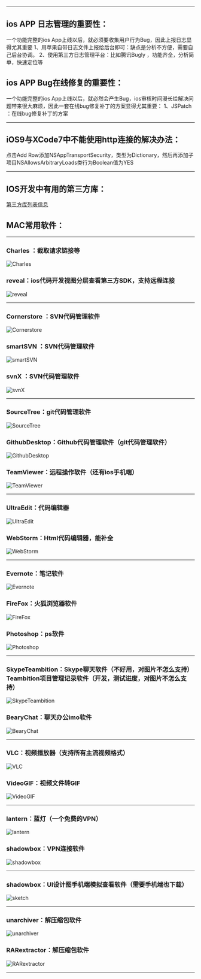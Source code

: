 **************

## ios APP 日志管理的重要性：
一个功能完整的ios App上线以后，就必须要收集用户行为Bug，因此上报日志显得尤其重要
1、用苹果自带日志文件上报给后台即可：缺点是分析不方便，需要自己后台协调。
2、使用第三方日志管理平台：比如腾讯Bugly ，功能齐全，分析简单，快速定位等


## ios APP Bug在线修复的重要性：
一个功能完整的ios App上线以后，就必然会产生Bug，ios审核时间漫长给解决问题带来很大麻烦，因此一套在线bug修复补丁的方案显得尤其重要：
1、JSPatch ：在线bug修复补丁的方案

**************
## iOS9与XCode7中不能使用http连接的解决办法：

 点击Add Row添加NSAppTransportSecurity，类型为Dictionary，然后再添加子项目NSAllowsArbitraryLoads类行为Boolean值为YES

**************
## IOS开发中有用的第三方库：

[第三方库列表信息](https://github.com/niexiaobo/MyDailyDevelopmentNotes/blob/master/README2.md)

## MAC常用软件：
**************
### Charles ：截取请求链接等
![Charles](https://github.com/niexiaobo/MyDailyDevelopmentNotes/blob/master/MyDailyDevelopmentNotes/MostusedSoftwareImages/Charles.png)
### reveal：ios代码开发视图分层查看第三方SDK，支持远程连接
![reveal](https://github.com/niexiaobo/MyDailyDevelopmentNotes/blob/master/MyDailyDevelopmentNotes/MostusedSoftwareImages/reveal.png)
**************
### Cornerstore ：SVN代码管理软件
![Cornerstore](https://github.com/niexiaobo/MyDailyDevelopmentNotes/blob/master/MyDailyDevelopmentNotes/MostusedSoftwareImages/Cornerstore.png)
### smartSVN ：SVN代码管理软件
![smartSVN](https://github.com/niexiaobo/MyDailyDevelopmentNotes/blob/master/MyDailyDevelopmentNotes/MostusedSoftwareImages/smartSVN.png)
### svnX ：SVN代码管理软件
![svnX](https://github.com/niexiaobo/MyDailyDevelopmentNotes/blob/master/MyDailyDevelopmentNotes/MostusedSoftwareImages/svnX.png)
**************
### SourceTree：git代码管理软件
![SourceTree](https://github.com/niexiaobo/MyDailyDevelopmentNotes/blob/master/MyDailyDevelopmentNotes/MostusedSoftwareImages/SourceTree.png)
### GithubDesktop：Github代码管理软件（git代码管理软件）
![GithubDesktop](https://github.com/niexiaobo/MyDailyDevelopmentNotes/blob/master/MyDailyDevelopmentNotes/MostusedSoftwareImages/GithubDesktop.png)
### TeamViewer：远程操作软件（还有ios手机端）
![TeamViewer](https://github.com/niexiaobo/MyDailyDevelopmentNotes/blob/master/MyDailyDevelopmentNotes/MostusedSoftwareImages/TeamViewer.png)
**************
### UItraEdit：代码编辑器
![UItraEdit](https://github.com/niexiaobo/MyDailyDevelopmentNotes/blob/master/MyDailyDevelopmentNotes/MostusedSoftwareImages/UItraEdit.png)
### WebStorm：Html代码编辑器，能补全
![WebStorm](https://github.com/niexiaobo/MyDailyDevelopmentNotes/blob/master/MyDailyDevelopmentNotes/MostusedSoftwareImages/WebStorm.png)
**************
### Evernote：笔记软件
![Evernote](https://github.com/niexiaobo/MyDailyDevelopmentNotes/blob/master/MyDailyDevelopmentNotes/MostusedSoftwareImages/Evernote.png)
### FireFox：火狐浏览器软件
![FireFox](https://github.com/niexiaobo/MyDailyDevelopmentNotes/blob/master/MyDailyDevelopmentNotes/MostusedSoftwareImages/FireFox.png)
### Photoshop：ps软件
![Photoshop](https://github.com/niexiaobo/MyDailyDevelopmentNotes/blob/master/MyDailyDevelopmentNotes/MostusedSoftwareImages/Photoshop.png)
**************
### SkypeTeambition：Skype聊天软件（不好用，对图片不怎么支持） Teambition项目管理记录软件（开发，测试进度，对图片不怎么支持）
![SkypeTeambition](https://github.com/niexiaobo/MyDailyDevelopmentNotes/blob/master/MyDailyDevelopmentNotes/MostusedSoftwareImages/SkypeTeambition.png)
### BearyChat：聊天办公imo软件
![BearyChat](https://github.com/niexiaobo/MyDailyDevelopmentNotes/blob/master/MyDailyDevelopmentNotes/MostusedSoftwareImages/BearyChat.png)
**************
### VLC：视频播放器（支持所有主流视频格式）
![VLC](https://github.com/niexiaobo/MyDailyDevelopmentNotes/blob/master/MyDailyDevelopmentNotes/MostusedSoftwareImages/VLC.png)
### VideoGIF：视频文件转GIF
![VideoGIF](https://github.com/niexiaobo/MyDailyDevelopmentNotes/blob/master/MyDailyDevelopmentNotes/MostusedSoftwareImages/VideoGIF.png)
**************
### lantern：蓝灯（一个免费的VPN）
![lantern](https://github.com/niexiaobo/MyDailyDevelopmentNotes/blob/master/MyDailyDevelopmentNotes/MostusedSoftwareImages/lantern.png)
### shadowbox：VPN连接软件
![shadowbox](https://github.com/niexiaobo/MyDailyDevelopmentNotes/blob/master/MyDailyDevelopmentNotes/MostusedSoftwareImages/shadowbox.png)
**************
### shadowbox：UI设计图手机端模拟查看软件（需要手机端也下载）
![sketch](https://github.com/niexiaobo/MyDailyDevelopmentNotes/blob/master/MyDailyDevelopmentNotes/MostusedSoftwareImages/sketch.png)
**************
### unarchiver：解压缩包软件
![unarchiver](https://github.com/niexiaobo/MyDailyDevelopmentNotes/blob/master/MyDailyDevelopmentNotes/MostusedSoftwareImages/unarchiver.png)
### RARextractor：解压缩包软件
![RARextractor](https://github.com/niexiaobo/MyDailyDevelopmentNotes/blob/master/MyDailyDevelopmentNotes/MostusedSoftwareImages/RARextractor.png)
**************



